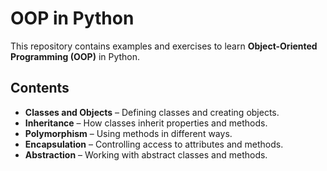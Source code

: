 # OOP in Python  

This repository contains examples and exercises to learn **Object-Oriented Programming (OOP)** in Python.  

## Contents  

- **Classes and Objects** – Defining classes and creating objects.  
- **Inheritance** – How classes inherit properties and methods.  
- **Polymorphism** – Using methods in different ways.  
- **Encapsulation** – Controlling access to attributes and methods.  
- **Abstraction** – Working with abstract classes and methods.  
